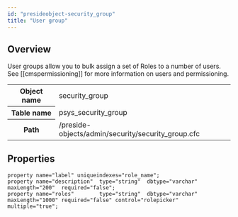 ```yaml
---
id: "presideobject-security_group"
title: "User group"
---
```


## Overview


User groups allow you to bulk assign a set of Roles to a number of users.
See [[cmspermissioning]] for more information on users and permissioning.

<div class="table-responsive"><table class="table table-condensed"><tr><th>Object name</th><td>  security_group</td></tr><tr><th>Table name</th><td>  psys_security_group</td></tr><tr><th>Path</th><td>  /preside-objects/admin/security/security_group.cfc</td></tr></table></div>

## Properties


```luceescript
property name="label" uniqueindexes="role_name";
property name="description"  type="string"  dbtype="varchar" maxLength="200"  required="false";
property name="roles"        type="string"  dbtype="varchar" maxLength="1000" required="false" control="rolepicker" multiple="true";
```